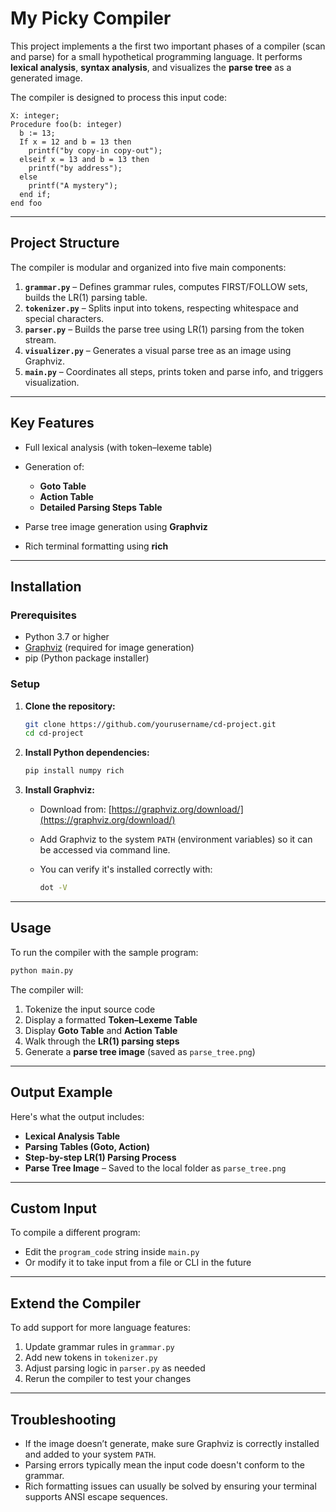# My Picky Compiler

This project implements a the first two important phases of a compiler (scan and parse) for a small hypothetical programming language. It performs **lexical analysis**, **syntax analysis**, and visualizes the **parse tree** as a generated image.

The compiler is designed to process this input code:

```
X: integer;
Procedure foo(b: integer)
  b := 13;
  If x = 12 and b = 13 then
    printf("by copy-in copy-out");
  elseif x = 13 and b = 13 then
    printf("by address");
  else
    printf("A mystery");
  end if;
end foo
```

---

## Project Structure

The compiler is modular and organized into five main components:

1. **`grammar.py`** – Defines grammar rules, computes FIRST/FOLLOW sets, builds the LR(1) parsing table.
2. **`tokenizer.py`** – Splits input into tokens, respecting whitespace and special characters.
3. **`parser.py`** – Builds the parse tree using LR(1) parsing from the token stream.
4. **`visualizer.py`** – Generates a visual parse tree as an image using Graphviz.
5. **`main.py`** – Coordinates all steps, prints token and parse info, and triggers visualization.

---

## Key Features

* Full lexical analysis (with token–lexeme table)
* Generation of:

  * **Goto Table**
  * **Action Table**
  * **Detailed Parsing Steps Table**
* Parse tree image generation using **Graphviz**
* Rich terminal formatting using **rich**

---

## Installation

### Prerequisites

* Python 3.7 or higher
* [Graphviz](https://graphviz.org/download/) (required for image generation)
* pip (Python package installer)

### Setup

1. **Clone the repository:**

   ```bash
   git clone https://github.com/yourusername/cd-project.git
   cd cd-project
   ```

2. **Install Python dependencies:**

   ```bash
   pip install numpy rich
   ```

3. **Install Graphviz:**

   * Download from: [https://graphviz.org/download/](https://graphviz.org/download/)
   * Add Graphviz to the system `PATH` (environment variables) so it can be accessed via command line.
   * You can verify it's installed correctly with:

     ```bash
     dot -V
     ```

---

## Usage

To run the compiler with the sample program:

```bash
python main.py
```

The compiler will:

1. Tokenize the input source code
2. Display a formatted **Token–Lexeme Table**
3. Display **Goto Table** and **Action Table**
4. Walk through the **LR(1) parsing steps**
5. Generate a **parse tree image** (saved as `parse_tree.png`)

---

## Output Example

Here's what the output includes:

* **Lexical Analysis Table**
* **Parsing Tables (Goto, Action)**
* **Step-by-step LR(1) Parsing Process**
* **Parse Tree Image** – Saved to the local folder as `parse_tree.png`

---

## Custom Input

To compile a different program:

* Edit the `program_code` string inside `main.py`
* Or modify it to take input from a file or CLI in the future

---

## Extend the Compiler

To add support for more language features:

1. Update grammar rules in `grammar.py`
2. Add new tokens in `tokenizer.py`
3. Adjust parsing logic in `parser.py` as needed
4. Rerun the compiler to test your changes

---

## Troubleshooting

* If the image doesn’t generate, make sure Graphviz is correctly installed and added to your system `PATH`.
* Parsing errors typically mean the input code doesn't conform to the grammar.
* Rich formatting issues can usually be solved by ensuring your terminal supports ANSI escape sequences.
